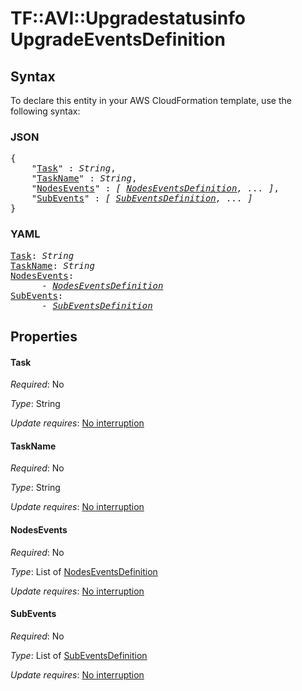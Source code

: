 # TF::AVI::Upgradestatusinfo UpgradeEventsDefinition

## Syntax

To declare this entity in your AWS CloudFormation template, use the following syntax:

### JSON

<pre>
{
    "<a href="#task" title="Task">Task</a>" : <i>String</i>,
    "<a href="#taskname" title="TaskName">TaskName</a>" : <i>String</i>,
    "<a href="#nodesevents" title="NodesEvents">NodesEvents</a>" : <i>[ <a href="nodeseventsdefinition.md">NodesEventsDefinition</a>, ... ]</i>,
    "<a href="#subevents" title="SubEvents">SubEvents</a>" : <i>[ <a href="subeventsdefinition.md">SubEventsDefinition</a>, ... ]</i>
}
</pre>

### YAML

<pre>
<a href="#task" title="Task">Task</a>: <i>String</i>
<a href="#taskname" title="TaskName">TaskName</a>: <i>String</i>
<a href="#nodesevents" title="NodesEvents">NodesEvents</a>: <i>
      - <a href="nodeseventsdefinition.md">NodesEventsDefinition</a></i>
<a href="#subevents" title="SubEvents">SubEvents</a>: <i>
      - <a href="subeventsdefinition.md">SubEventsDefinition</a></i>
</pre>

## Properties

#### Task

_Required_: No

_Type_: String

_Update requires_: [No interruption](https://docs.aws.amazon.com/AWSCloudFormation/latest/UserGuide/using-cfn-updating-stacks-update-behaviors.html#update-no-interrupt)

#### TaskName

_Required_: No

_Type_: String

_Update requires_: [No interruption](https://docs.aws.amazon.com/AWSCloudFormation/latest/UserGuide/using-cfn-updating-stacks-update-behaviors.html#update-no-interrupt)

#### NodesEvents

_Required_: No

_Type_: List of <a href="nodeseventsdefinition.md">NodesEventsDefinition</a>

_Update requires_: [No interruption](https://docs.aws.amazon.com/AWSCloudFormation/latest/UserGuide/using-cfn-updating-stacks-update-behaviors.html#update-no-interrupt)

#### SubEvents

_Required_: No

_Type_: List of <a href="subeventsdefinition.md">SubEventsDefinition</a>

_Update requires_: [No interruption](https://docs.aws.amazon.com/AWSCloudFormation/latest/UserGuide/using-cfn-updating-stacks-update-behaviors.html#update-no-interrupt)

